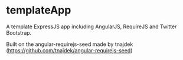 templateApp
===========

A template ExpressJS app including AngularJS, RequireJS and Twitter Bootstrap. 

Built on the angular-requirejs-seed made by tnajdek (https://github.com/tnajdek/angular-requirejs-seed)

